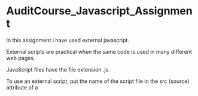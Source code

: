 
# AuditCourse_Javascript_Assignment
In this assignment i have used external javascript.

External scripts are practical when the same code is used in many different web pages.

JavaScript files have the file extension .js.

To use an external script, put the name of the script file in the src (source) attribute of a <script> tag.
  
External scripts cannot contain <script> tags.
   
In HTML <input type=" "> is an important element of HTML form. The "type" attribute of input element can be various types, which defines information field. Such as:
  <input type="text" name="name"> gives a text box.<input> element of type "text" are used to define a single-line input text field.
  
  The <input> element of type "password" allow a user to enter the password securely in a webpage. The entered text in password filed converted into "*" or ".", so that it cannot be read by another user. 
  
  The <input> element of type "submit" defines a submit button to submit the form to the server when the "click" event occurs.
  
  The <input> type "radio" defines the radio buttons, which allow choosing an option between a set of related options. At a time only one radio button option can be selected at a time.
  
  The <input> type "checkbox" are displayed as square boxes which can be checked or unchecked to select the choices from the given options.
  
  The <input> type "email" creates an input filed which allow a user to enter the e-mail address with pattern validation. The multiple attributes allow a user to enter more than one email address.
  
  The <input> element type number creates input filed which allows a user to enter the numeric value. You can also restrict to enter a minimum and maximum value using min and max attribute.
  
The <select> element defines a drop-down list.The <option> elements defines an option that can be selected.

By default, the first item in the drop-down list is selected.
To define a pre-selected option, add the selected attribute to the option.


  
  
  
 ![s1](https://user-images.githubusercontent.com/88725002/133882573-7551adfb-8aca-46b6-85bb-62a0a80c9808.png)




  
  
